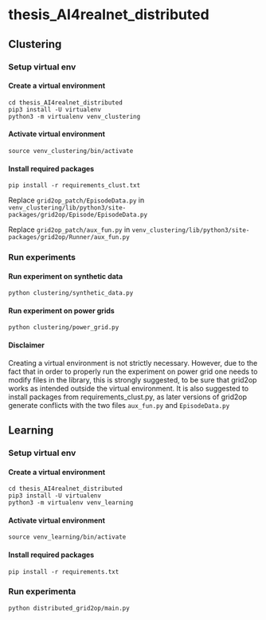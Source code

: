 # thesis_AI4realnet_distributed

## Clustering

### Setup virtual env
#### Create a virtual environment
```commandline
cd thesis_AI4realnet_distributed
pip3 install -U virtualenv
python3 -m virtualenv venv_clustering
```
#### Activate virtual environment
```commandline
source venv_clustering/bin/activate
```
#### Install required packages
```commandline
pip install -r requirements_clust.txt
```
Replace `grid2op_patch/EpisodeData.py` in `venv_clustering/lib/python3/site-packages/grid2op/Episode/EpisodeData.py`

Replace `grid2op_patch/aux_fun.py` in `venv_clustering/lib/python3/site-packages/grid2op/Runner/aux_fun.py`

### Run experiments

#### Run experiment on synthetic data
```commandline
python clustering/synthetic_data.py
```
#### Run experiment on power grids
```commandline
python clustering/power_grid.py
```
#### Disclaimer
Creating a virtual environment is not strictly necessary. However, due to the fact that in order to properly run the experiment on power grid one needs to modify files in the library, this is strongly suggested, to be sure that grid2op works as intended outside the virtual environment. It is also suggested to install packages from requirements_clust.py, as later versions of grid2op generate conflicts with the two files `aux_fun.py` and `EpisodeData.py`

## Learning
### Setup virtual env
#### Create a virtual environment
```commandline
cd thesis_AI4realnet_distributed
pip3 install -U virtualenv
python3 -m virtualenv venv_learning
```
#### Activate virtual environment
```commandline
source venv_learning/bin/activate
```
#### Install required packages
```commandline
pip install -r requirements.txt
```
### Run experimenta 
```commandline
python distributed_grid2op/main.py
```


